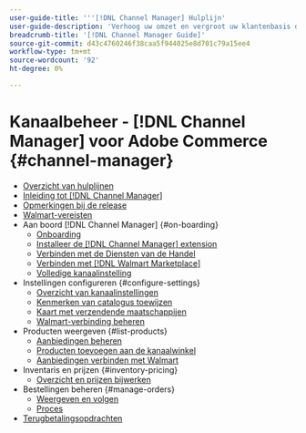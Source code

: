 ```yaml
---
user-guide-title: '''[!DNL Channel Manager] Hulplijn'
user-guide-description: 'Verhoog uw omzet en vergroot uw klantenbasis door Adobe Commerce of Magento Open Source te integreren met uw [!DNL Walmart Marketplace] Verkopersaccount.'
breadcrumb-title: '[!DNL Channel Manager Guide]'
source-git-commit: d43c4760246f38caa5f944025e8d701c79a15ee4
workflow-type: tm+mt
source-wordcount: '92'
ht-degree: 0%

---
```



# Kanaalbeheer - [!DNL Channel Manager] voor Adobe Commerce {#channel-manager}

- [Overzicht van hulplijnen](guide-overview.md)
- [Inleiding tot [!DNL Channel Manager]](overview.md)
- [Opmerkingen bij de release](release-notes.md)
- [Walmart-vereisten](walmart-requirements.md)
- Aan boord [!DNL Channel Manager] {#on-boarding}
   - [Onboarding](onboard.md)
   - [Installeer de [!DNL Channel Manager] extension](install.md)
   - [Verbinden met de Diensten van de Handel](connect.md)
   - [Verbinden met [!DNL Walmart Marketplace]](connect-marketplace.md)
   - [Volledige kanaalinstelling](complete-sales-channel-store-setup.md)
- Instellingen configureren {#configure-settings}
   - [Overzicht van kanaalinstellingen](settings-overview.md)
   - [Kenmerken van catalogus toewijzen](map-catalog-attributes.md)
   - [Kaart met verzendende maatschappijen](map-shipping-carriers.md)
   - [Walmart-verbinding beheren](manage-wmt-connection.md)
- Producten weergeven {#list-products}
   - [Aanbiedingen beheren](manage-listings.md)
   - [Producten toevoegen aan de kanaalwinkel](add-products-to-channel-store.md)
   - [Aanbiedingen verbinden met Walmart](connect-listings-to-marketplace.md)
- Inventaris en prijzen {#inventory-pricing}
   - [Overzicht en prijzen bijwerken](inventory-and-price-updates.md)
- Bestellingen beheren {#manage-orders}
   - [Weergeven en volgen](manage-orders.md)
   - [Proces](process-orders.md)
- [Terugbetalingsopdrachten](return-refund-orders.md)


